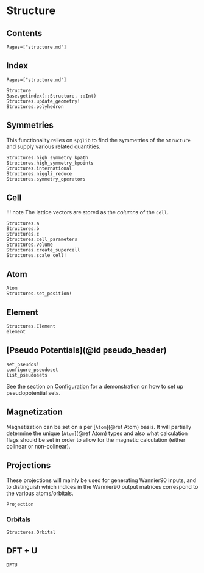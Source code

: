 # Structure
## Contents
```@contents
Pages=["structure.md"]
```
## Index
```@index
Pages=["structure.md"]
```


```@docs
Structure
Base.getindex(::Structure, ::Int)
Structures.update_geometry!
Structures.polyhedron
```

## Symmetries
This functionality relies on `spglib` to find the symmetries of the `Structure` and 
supply various related quantities.
```@docs
Structures.high_symmetry_kpath
Structures.high_symmetry_kpoints
Structures.international
Structures.niggli_reduce
Structures.symmetry_operators
```

## Cell
!!! note
    The lattice vectors are stored as the *columns* of the `cell`.
    
```@docs
Structures.a
Structures.b
Structures.c
Structures.cell_parameters
Structures.volume
Structures.create_supercell
Structures.scale_cell!
```

## Atom
```@docs
Atom
Structures.set_position!
```
## Element
```@docs
Structures.Element
element
```

## [Pseudo Potentials](@id pseudo_header)
```@docs
set_pseudos!
configure_pseudoset
list_pseudosets
```
See the section on [Configuration](@ref) for a demonstration on how to set up pseudopotential sets.

## Magnetization
Magnetization can be set on a per [`Atom`](@ref Atom) basis. It will partially determine the unique
[`Atom`](@ref Atom) types and also what calculation flags should be set in order to allow for the 
magnetic calculation (either colinear or non-colinear).

## Projections
These projections will mainly be used for generating Wannier90 inputs, and to distinguish which indices
in the Wannier90 output matrices correspond to the various atoms/orbitals.
```@docs
Projection
```

### Orbitals
```@docs
Structures.Orbital
```

## DFT + U 
```@docs
DFTU
```

